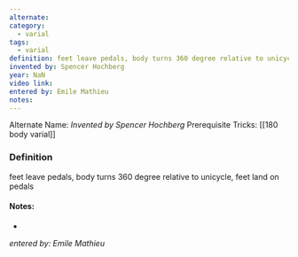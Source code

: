 ```yaml
---
alternate: 
category:
  - varial
tags:
  - varial
definition: feet leave pedals, body turns 360 degree relative to unicycle, feet land on pedals
invented by: Spencer Hochberg
year: NaN
video link: 
entered by: Emile Mathieu
notes: 
---
```

Alternate Name: 
*Invented by Spencer Hochberg*
Prerequisite Tricks: [[180 body varial]]

### Definition
feet leave pedals, body turns 360 degree relative to unicycle, feet land on pedals


#### Notes:
- 
*entered by: Emile Mathieu*
